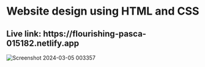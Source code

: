 <h1>Website design using HTML and CSS</h1>
<h2>Live link: https://flourishing-pasca-015182.netlify.app</h2> 

![Screenshot 2024-03-05 003357](https://github.com/Iyasinarafat/Website-Design/assets/160424464/333189ce-658d-4b12-a1d5-2e3fb3ac4c63)



